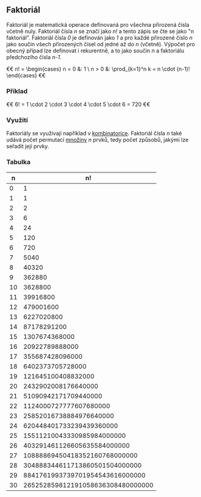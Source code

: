 ## Faktoriál

Faktoriál je matematická operace definovaná pro všechna přirozená čísla včetně nuly. Faktoriál čísla *n* se značí jako *n!* a tento zápis se čte se jako "n faktoriál". Faktoriál čísla *0* je definován jako *1* a pro každé přirozené číslo *n* jako součin všech přirozených čísel od jedné až do *n* (včetně). Výpočet pro obecný případ lze definovat i rekurentně, a to jako součin *n* a faktoriálu předchozího čísla *n-1*.

€€
n! = \begin{cases} 
n = 0 &: 1 \\ 
n > 0 &: \prod_{k=1}^n k = n \cdot (n-1)!
\end{cases}
€€

### Příklad

€€
6! = 1 \cdot 2 \cdot 3 \cdot 4 \cdot 5 \cdot 6 = 720
€€

### Využití

Faktoriály se využívají například v [kombinatorice](wiki/kombinatorika). Faktoriál čísla *n* také udává počet permutací [množiny](wiki/mnozina) *n* prvků, tedy počet způsobů, jakými lze seřadit její prvky.

### Tabulka

| n | n!
|---|---
| 0 | 1
| 1 | 1
| 2 | 2
| 3 | 6
| 4 | 24
| 5 | 120
| 6 | 720
| 7 | 5040
| 8 | 40320
| 9 | 362880
| 10 | 3628800
| 11 | 39916800
| 12 | 479001600
| 13 | 6227020800
| 14 | 87178291200
| 15 | 1307674368000
| 16 | 20922789888000
| 17 | 355687428096000
| 18 | 6402373705728000
| 19 | 121645100408832000
| 20 | 2432902008176640000
| 21 | 51090942171709440000
| 22 | 1124000727777607680000
| 23 | 25852016738884976640000
| 24 | 620448401733239439360000
| 25 | 15511210043330985984000000
| 26 | 403291461126605635584000000
| 27 | 10888869450418352160768000000
| 28 | 304888344611713860501504000000
| 29 | 8841761993739701954543616000000
| 30 | 265252859812191058636308480000000
